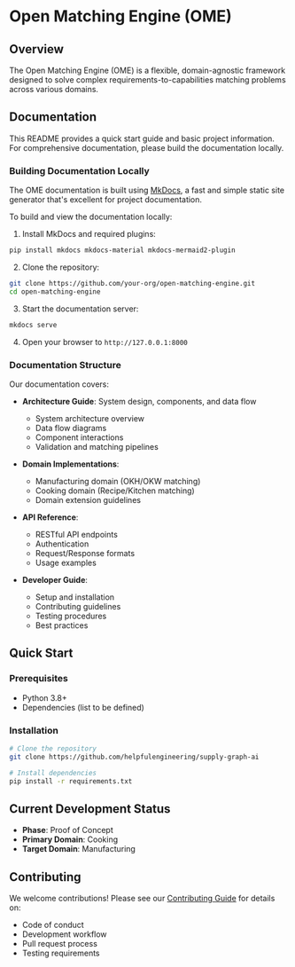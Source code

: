 # Open Matching Engine (OME)

## Overview

The Open Matching Engine (OME) is a flexible, domain-agnostic framework designed to solve complex requirements-to-capabilities matching problems across various domains.

## Documentation

This README provides a quick start guide and basic project information. For comprehensive documentation, please build the documentation locally.

### Building Documentation Locally

The OME documentation is built using [MkDocs](https://www.mkdocs.org/), a fast and simple static site generator that's excellent for project documentation.

To build and view the documentation locally:

1. Install MkDocs and required plugins:
```bash
pip install mkdocs mkdocs-material mkdocs-mermaid2-plugin
```

2. Clone the repository:
```bash
git clone https://github.com/your-org/open-matching-engine.git
cd open-matching-engine
```

3. Start the documentation server:
```bash
mkdocs serve
```

4. Open your browser to `http://127.0.0.1:8000`

### Documentation Structure

Our documentation covers:

- **Architecture Guide**: System design, components, and data flow
  - System architecture overview
  - Data flow diagrams
  - Component interactions
  - Validation and matching pipelines

- **Domain Implementations**:
  - Manufacturing domain (OKH/OKW matching)
  - Cooking domain (Recipe/Kitchen matching)
  - Domain extension guidelines

- **API Reference**:
  - RESTful API endpoints
  - Authentication
  - Request/Response formats
  - Usage examples

- **Developer Guide**:
  - Setup and installation
  - Contributing guidelines
  - Testing procedures
  - Best practices

## Quick Start

### Prerequisites

- Python 3.8+
- Dependencies (list to be defined)

### Installation

```bash
# Clone the repository
git clone https://github.com/helpfulengineering/supply-graph-ai

# Install dependencies
pip install -r requirements.txt
```

## Current Development Status

- **Phase**: Proof of Concept
- **Primary Domain**: Cooking
- **Target Domain**: Manufacturing


## Contributing

We welcome contributions! Please see our [Contributing Guide](CONTRIBUTING.md) for details on:
- Code of conduct
- Development workflow
- Pull request process
- Testing requirements

